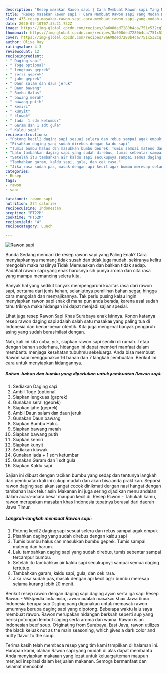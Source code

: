 ```yaml
---
description: "Resep masakan Rawon sapi | Cara Membuat Rawon sapi Yang Mudah Dan Praktis"
title: "Resep masakan Rawon sapi | Cara Membuat Rawon sapi Yang Mudah Dan Praktis"
slug: 435-resep-masakan-rawon-sapi-cara-membuat-rawon-sapi-yang-mudah-dan-praktis
date: 2020-07-10T07:35:21.732Z
image: https://img-global.cpcdn.com/recipes/8a608ded7280b4ca/751x532cq70/rawon-sapi-foto-resep-utama.jpg
thumbnail: https://img-global.cpcdn.com/recipes/8a608ded7280b4ca/751x532cq70/rawon-sapi-foto-resep-utama.jpg
cover: https://img-global.cpcdn.com/recipes/8a608ded7280b4ca/751x532cq70/rawon-sapi-foto-resep-utama.jpg
author: Olive Ray
ratingvalue: 4.3
reviewcount: 12
recipeingredient:
- " Daging sapi"
- " Toge optional"
- " lengkuas geprek"
- " serai geprek"
- " jahe geprek"
- " Daun salam dan daun jeruk"
- " Daun bawang"
- " Bumbu Halus"
- " bawang merah"
- " bawang putih"
- " kemiri"
- " kunyit"
- " kluwak"
- " lada  1 sdm ketumbar"
- " Garam dan 1 sdt gula"
- " Kaldu sapi"
recipeinstructions:
- "Potong kecil2 daging sapi sesuai selera dan rebus sampai agak empuk"
- "Pisahkan daging yang sudah direbus dengan kaldu sapi"
- "Tumis bumbu halus dan masukkan bumbu geprek. Tumis sampai mateng dan harum."
- "Lalu tambahkan daging sapi yang sudah direbus, tumis sebentar sampai tercampur bumbu."
- "Setelah itu tambahkan air kaldu sapi secukupnya sampai semua daging tertutup."
- "Tambahkan garam, kaldu sapi, gula, dan cek rasa."
- "Jika rasa sudah pas, masak dengan api kecil agar bumbu meresap selama kurang lebih 20 menit."
categories:
- Resep
tags:
- rawon
- sapi

katakunci: rawon sapi 
nutrition: 274 calories
recipecuisine: Indonesian
preptime: "PT22M"
cooktime: "PT52M"
recipeyield: "4"
recipecategory: Lunch

---
```



![Rawon sapi](https://img-global.cpcdn.com/recipes/8a608ded7280b4ca/751x532cq70/rawon-sapi-foto-resep-utama.jpg)

Bunda Sedang mencari ide resep rawon sapi yang Paling Enak? Cara menyiapkannya memang tidak susah dan tidak juga mudah. sekiranya keliru mengolah maka hasilnya Tidak Memuaskan dan bahkan tidak sedap. Padahal rawon sapi yang enak harusnya sih punya aroma dan cita rasa yang mampu memancing selera kita.

Banyak hal yang sedikit banyak mempengaruhi kualitas rasa dari rawon sapi, pertama dari jenis bahan, selanjutnya pemilihan bahan segar, hingga cara mengolah dan menyajikannya. Tak perlu pusing kalau ingin menyiapkan rawon sapi enak di mana pun anda berada, karena asal sudah tahu triknya maka hidangan ini dapat menjadi sajian spesial.

Lihat juga resep Rawon Sapi Khas Surabaya enak lainnya. Konon katanya resep rawon daging sapi adalah salah satu masakan yang paling tua di Indonesia dan benar-benar otentik. Kita juga mengenal banyak pengaruh asing yang sudah berasimilasi dengan.


Nah, kali ini kita coba, yuk, siapkan rawon sapi sendiri di rumah. Tetap dengan bahan sederhana, hidangan ini dapat memberi manfaat dalam membantu menjaga kesehatan tubuhmu sekeluarga. Anda bisa membuat Rawon sapi menggunakan 16 bahan dan 7 langkah pembuatan. Berikut ini cara untuk menyiapkan hidangannya.

<!--inarticleads1-->

##### Bahan-bahan dan bumbu yang diperlukan untuk pembuatan Rawon sapi:

1. Sediakan  Daging sapi
1. Ambil  Toge (optional)
1. Siapkan  lengkuas (geprek)
1. Gunakan  serai (geprek)
1. Siapkan  jahe (geprek)
1. Ambil  Daun salam dan daun jeruk
1. Gunakan  Daun bawang
1. Siapkan  Bumbu Halus
1. Siapkan  bawang merah
1. Siapkan  bawang putih
1. Siapkan  kemiri
1. Siapkan  kunyit
1. Sediakan  kluwak
1. Gunakan  lada + 1 sdm ketumbar
1. Gunakan  Garam dan 1 sdt gula
1. Siapkan  Kaldu sapi


Sajian ini dibuat dengan racikan bumbu yang sedap dan tentunya langkah dari pembuatan kali ini cukup mudah dan akan bisa anda praktikan. Seporsi rawon daging sapi akan sangat cocok dinikmati dengan nasi hangat dengan tambahan lauk telur asin. Makanan ini juga sering dijadikan menu andalan dalam acara-acara besar maupun kecil di. Resep Rawon - Tahukah kamu, rawon merupakan masakan khas Indonesia tepatnya berasal dari daerah Jawa Timur. 

<!--inarticleads2-->

##### Langkah-langkah membuat Rawon sapi:

1. Potong kecil2 daging sapi sesuai selera dan rebus sampai agak empuk
1. Pisahkan daging yang sudah direbus dengan kaldu sapi
1. Tumis bumbu halus dan masukkan bumbu geprek. Tumis sampai mateng dan harum.
1. Lalu tambahkan daging sapi yang sudah direbus, tumis sebentar sampai tercampur bumbu.
1. Setelah itu tambahkan air kaldu sapi secukupnya sampai semua daging tertutup.
1. Tambahkan garam, kaldu sapi, gula, dan cek rasa.
1. Jika rasa sudah pas, masak dengan api kecil agar bumbu meresap selama kurang lebih 20 menit.


Berikut resep rawon dengan daging sapi daging ayam serta iga sapi  Resep Rawon - Wikipedia Indonesia, rawon adalah masakan khas Jawa timur Indonesia berupa sup Daging yang digunakan untuk memasak rawon umumnya berupa daging sapi yang dipotong. Beberapa waktu lalu saya membuat rawon. Rawon merupakan hidangan berkuah seperti sup yang berisi potongan lembut daging serta aroma dan warna. Rawon is an Indonesian beef soup. Originating from Surabaya, East Java, rawon utilizes the black keluak nut as the main seasoning, which gives a dark color and nutty flavor to the soup. 

Terima kasih telah membaca resep yang tim kami tampilkan di halaman ini. Harapan kami, olahan Rawon sapi yang mudah di atas dapat membantu Anda menyiapkan makanan yang lezat untuk keluarga/teman maupun menjadi inspirasi dalam berjualan makanan. Semoga bermanfaat dan selamat mencoba!
